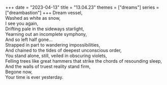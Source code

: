 +++
date = "2023-04-13"
title = "13.04.23"
themes = ["dreams"]
series = ["dreambastion"]
+++
Dream vessel,  
Washed as white as snow,  
I see you again,  
Drifting pale in the sideways starlight,  
Yearning out an incomplete symphony,  
And so left half gone...  
Strapped in part to wandering impossibilities,  
And chained to the tides of deepest unconscious order,  
You stand alone, still, veiled in obscuring violets,  
Felling trees like great hammers that strike the chords of resounding sleep,  
And the walls of truest reality stand firm,  
Begone now,  
Your time is ever yesterday.
